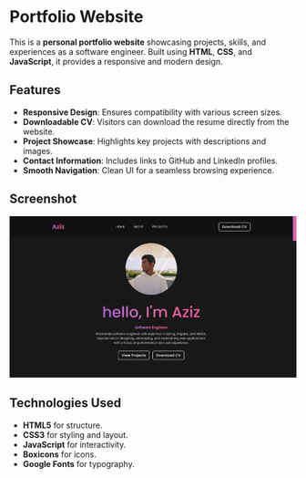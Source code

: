 # Portfolio Website

This is a **personal portfolio website** showcasing projects, skills, and experiences as a software engineer. Built using **HTML**, **CSS**, and **JavaScript**, it provides a responsive and modern design.

## Features
- **Responsive Design**: Ensures compatibility with various screen sizes.
- **Downloadable CV**: Visitors can download the resume directly from the website.
- **Project Showcase**: Highlights key projects with descriptions and images.
- **Contact Information**: Includes links to GitHub and LinkedIn profiles.
- **Smooth Navigation**: Clean UI for a seamless browsing experience.

## Screenshot
![Portfolio Website Screenshot](images/portfolio%20screenshot.png)

## Technologies Used
- **HTML5** for structure.
- **CSS3** for styling and layout.
- **JavaScript** for interactivity.
- **Boxicons** for icons.
- **Google Fonts** for typography.


